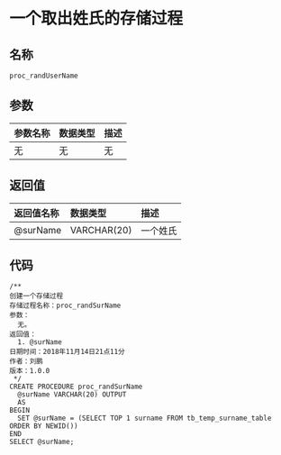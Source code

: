 # 一个取出姓氏的存储过程

## 名称

```
proc_randUserName
```

## 参数

| 参数名称 | 数据类型 | 描述 |
| :--- | :--- | :--- |
| 无 | 无 | 无 |

## 返回值

| 返回值名称 | 数据类型 | 描述 |
| :--- | :--- | :--- |
| @surName | VARCHAR\(20\) | 一个姓氏 |

## 代码

```
/**
创建一个存储过程
存储过程名称：proc_randSurName
参数：
  无。
返回值：
  1. @surName
日期时间：2018年11月14日21点11分
作者：刘鹏
版本：1.0.0
 */
CREATE PROCEDURE proc_randSurName
  @surName VARCHAR(20) OUTPUT
  AS
BEGIN
  SET @surName = (SELECT TOP 1 surname FROM tb_temp_surname_table ORDER BY NEWID())
END
SELECT @surName;
```

## 



